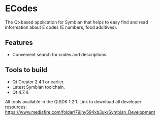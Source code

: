 # ECodes
The Qt-based application for Symbian that helps to easy find and read information about E codes (E numbers, food additives).

## Features
* Convenient search for codes and descriptions.

## Tools to build

* Qt Creator 2.4.1 or earlier.
* Latest Symbian toolchain.
* Qt 4.7.4.

All tools available in the QtSDK 1.2.1. Link to download all developer resources: https://www.mediafire.com/folder/79jhy594xb3uk/Symbian_Development
